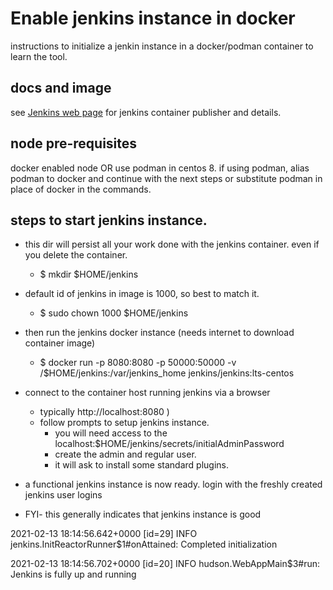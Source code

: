 # Enable jenkins instance in docker

instructions to initialize a jenkin instance in a docker/podman container to learn the tool.


## docs and image
see [Jenkins web page](https://hub.docker.com/r/jenkins/jenkins) for jenkins container publisher and details.

## node pre-requisites
docker enabled node OR use podman in centos 8. if using podman, alias podman to docker and continue with the next steps or substitute podman in place of docker in the commands.

## steps to start jenkins instance.

* this dir will persist all your work done with the jenkins container. even if you delete the container.
	- $ mkdir $HOME/jenkins

* default id of jenkins in image is 1000, so best to match it.
	- $ sudo chown 1000 $HOME/jenkins

* then run the jenkins docker instance (needs internet to download container image)
	- $ docker run -p 8080:8080 -p 50000:50000 -v /$HOME/jenkins:/var/jenkins_home jenkins/jenkins:lts-centos

* connect to the container host running jenkins via a browser
	- typically http://localhost:8080 )
	- follow prompts to setup jenkins instance. 
        - you will need access to the localhost:$HOME/jenkins/secrets/initialAdminPassword
        - create the admin and regular user.
        - it will ask to install some standard plugins.
       
* a functional jenkins instance is now ready. login with the freshly created jenkins user logins 

* FYI- this generally indicates that jenkins instance is good 

2021-02-13 18:14:56.642+0000 [id=29]	INFO	jenkins.InitReactorRunner$1#onAttained: Completed initialization

2021-02-13 18:14:56.702+0000 [id=20]	INFO	hudson.WebAppMain$3#run: Jenkins is fully up and running
